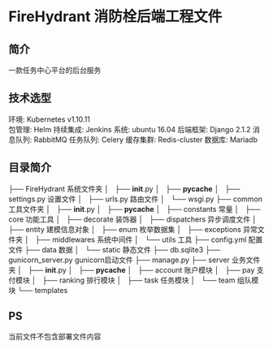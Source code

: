 # FireHydrant 消防栓后端工程文件

## 简介
一款任务中心平台的后台服务

## 技术选型
环境: Kubernetes v1.10.11  
包管理: Helm
持续集成: Jenkins
系统: ubuntu 16.04
后端框架: Django 2.1.2
消息队列: RabbitMQ
任务队列: Celery
缓存集群: Redis-cluster
数据库:  Mariadb

## 目录简介
├── FireHydrant         系统文件夹
│   ├── __init__.py
│   ├── __pycache__
│   ├── settings.py     设置文件
│   ├── urls.py         路由文件
│   └── wsgi.py
├── common              工具文件夹
│   ├── __init__.py
│   ├── __pycache__
│   ├── constants       常量
│   ├── core            功能工具
│   ├── decorate        装饰器
│   ├── dispatchers     异步调度文件
│   ├── entity          建模信息对象
│   ├── enum            枚举数据集
│   ├── exceptions      异常文件夹
│   ├── middlewares     系统中间件
│   └── utils           工具
├── config.yml          配置文件
├── data                数据
│   └── static          静态文件
├── db.sqlite3
├── gunicorn_server.py  gunicorn启动文件
├── manage.py
├── server              业务文件夹
│   ├── __init__.py
│   ├── __pycache__
│   ├── account         账户模块
│   ├── pay             支付模块
│   ├── ranking         排行模块
│   ├── task            任务模块
│   └── team            组队模块
└── templates

## PS
当前文件不包含部署文件内容